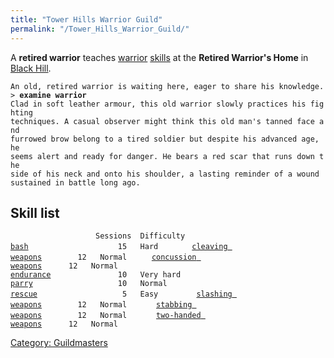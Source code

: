 ```yaml
---
title: "Tower Hills Warrior Guild"
permalink: "/Tower_Hills_Warrior_Guild/"
---
```


A **retired warrior** teaches [warrior](warrior "wikilink")
[skills](skill "wikilink") at the **Retired Warrior's Home** in [Black
Hill](Black_Hill "wikilink").

`An old, retired warrior is waiting here, eager to share his knowledge.`
`> `**`examine warrior`**
`Clad in soft leather armour, this old warrior slowly practices his fighting`
`techniques. A casual observer might think this old man's tanned face and`
`furrowed brow belong to a tired soldier but despite his advanced age, he`
`seems alert and ready for danger. He bears a red scar that runs down the`
`side of his neck and onto his shoulder, a lasting reminder of a wound`
`sustained in battle long ago.`

## Skill list

`                   Sessions  Difficulty  `
[`bash`](bash "wikilink")`                    15   Hard       `
[`cleaving weapons`](cleaving_weapons "wikilink")`        12   Normal     `
[`concussion weapons`](concussion_weapons "wikilink")`      12   Normal     `
[`endurance`](endurance "wikilink")`               10   Very hard   `
[`parry`](parry "wikilink")`                   10   Normal     `
[`rescue`](rescue "wikilink")`                   5   Easy        `
[`slashing weapons`](slashing_weapons "wikilink")`        12   Normal      `
[`stabbing weapons`](stabbing_weapons "wikilink")`        12   Normal      `
[`two-handed weapons`](two-handed_weapons "wikilink")`      12   Normal      `

[Category: Guildmasters](Category:_Guildmasters "wikilink")